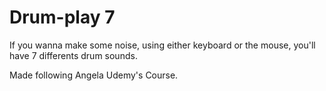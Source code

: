 # Drum-play 7

If you wanna make some noise, using either keyboard or the mouse, you'll have 7 differents drum sounds.

Made following Angela Udemy's Course.
